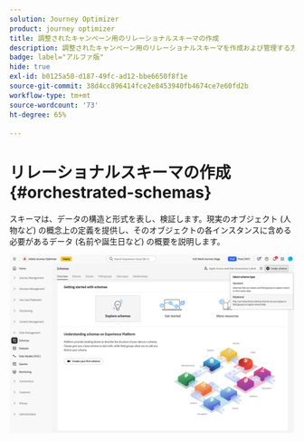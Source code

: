 ```yaml
---
solution: Journey Optimizer
product: journey optimizer
title: 調整されたキャンペーン用のリレーショナルスキーマの作成
description: 調整されたキャンペーン用のリレーショナルスキーマを作成および管理する方法について説明します
badge: label="アルファ版"
hide: true
exl-id: b0125a50-d187-49fc-ad12-bbe6650f8f1e
source-git-commit: 38d4cc896414fce2e8453940fb4674ce7e60fd2b
workflow-type: tm+mt
source-wordcount: '73'
ht-degree: 65%

---
```


# リレーショナルスキーマの作成 {#orchestrated-schemas}

スキーマは、データの構造と形式を表し、検証します。現実のオブジェクト (人物など) の概念上の定義を提供し、そのオブジェクトの各インスタンスに含める必要があるデータ (名前や誕生日など) の概要を説明します。

![ 「リレーショナル」オプションが選択された「スキーマを作成」ボタン ](assets/create-relational-schema.png)
